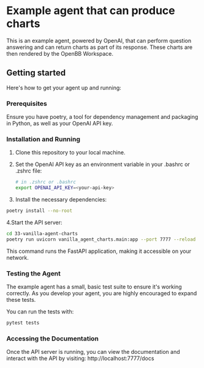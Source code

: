 # Example agent that can produce charts

This is an example agent, powered by OpenAI, that can perform question answering
and can return charts as part of its response. These charts are then rendered by
the OpenBB Workspace.

## Getting started

Here's how to get your agent up and running:

### Prerequisites

Ensure you have poetry, a tool for dependency management and packaging in
Python, as well as your OpenAI API key.

### Installation and Running

1. Clone this repository to your local machine.

2. Set the OpenAI API key as an environment variable in your .bashrc or .zshrc file:

    ``` sh
    # in .zshrc or .bashrc
    export OPENAI_API_KEY=<your-api-key>
    ```

3. Install the necessary dependencies:

``` sh
poetry install --no-root
```

4.Start the API server:

``` sh
cd 33-vanilla-agent-charts
poetry run uvicorn vanilla_agent_charts.main:app --port 7777 --reload
```

This command runs the FastAPI application, making it accessible on your network.

### Testing the Agent

The example agent has a small, basic test suite to ensure it's
working correctly. As you develop your agent, you are highly encouraged to
expand these tests.

You can run the tests with:

```sh
pytest tests
```

### Accessing the Documentation

Once the API server is running, you can view the documentation and interact with
the API by visiting: http://localhost:7777/docs
